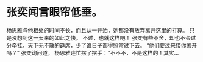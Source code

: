 # 张奕闻言眼帘低垂。
杨思雅与他相处的时间不长，而且从一开始，她都没有放弃离开这里的打算。
只是没想到这一天来的如此之快。
不过，也就这样吧！
张奕有些不舍，却也不会过分牵挂，天下无不散的筵席，少了谁日子都得照常过下去。
“他们要过来接你离开吗？”
张奕询问道。
杨思雅连忙摆了摆手：“不不不，不是这样的！其实…


